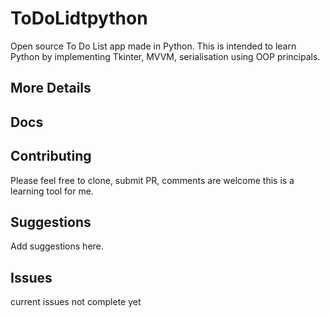 # ToDoLidtpython
Open source To Do List app made in Python. This is intended to learn Python by implementing Tkinter, MVVM, serialisation using OOP principals.

## More Details

## Docs

## Contributing
Please feel free to clone, submit PR, comments are welcome this is a learning tool for me.

## Suggestions
Add suggestions here.

## Issues
current issues not complete yet